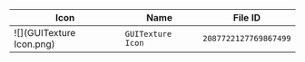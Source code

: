 | Icon | Name | File ID |
| ---  | ---  | ---     |
| ![](GUITexture Icon.png) | `GUITexture Icon` | `2087722127769867499` |
